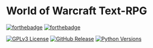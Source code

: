 # World of Warcraft Text-RPG

[![forthebadge](https://forthebadge.com/images/badges/made-with-python.svg)]()
[![forthebadge](http://forthebadge.com/images/badges/built-with-love.svg)]()

[![GPLv3 License](https://img.shields.io/github/license/Syndacyt/WoW-Text-RPG?color=yellow&style=flat-square)](https://github.com/Syndacyt/WoW-Text-RPG/blob/master/LICENSE)
[![GitHub Release](https://img.shields.io/github/v/release/Syndacyt/WoW-Text-RPG?color=blueviolet&include_prereleases&style=flat-square)]() 
[![Python Versions](https://img.shields.io/badge/Python-3.8.2-informational)](https://www.python.org/downloads/release/python-382/)